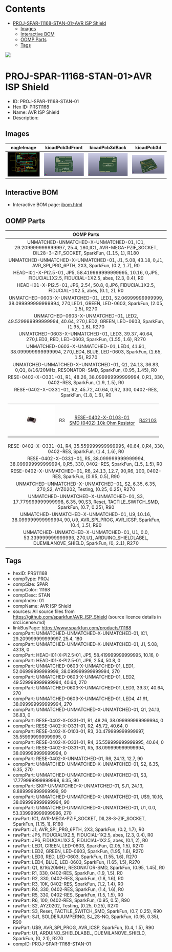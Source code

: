 



Contents
========

* [PROJ-SPAR-11168-STAN-01>AVR ISP Shield](#proj-spar-11168-stan-01avr-isp-shield)
	* [Images](#images)
	* [Interactive BOM](#interactive-bom)
	* [OOMP Parts](#oomp-parts)
	* [Tags](#tags)
  
![][im]
# PROJ-SPAR-11168-STAN-01>AVR ISP Shield

- ID: PROJ-SPAR-11168-STAN-01
- Hex ID: PRS11168
- Name: AVR ISP Shield
- Description: 

## Images
  
  

|eagleImage|kicadPcb3dFront|kicadPcb3dBack|kicadPcb3d|
| :---: | :---: | :---: | :---: |
|[![eagleImage](eagleImage_140.png)](eagleImage_600.png)|[![kicadPcb3dFront](kicadPcb3dFront_140.png)](kicadPcb3dFront_600.png)|[![kicadPcb3dBack](kicadPcb3dBack_140.png)](kicadPcb3dBack_600.png)|[![kicadPcb3d](kicadPcb3d_140.png)](kicadPcb3d_600.png)|

## Interactive BOM

- Interactive BOM page: [ibom.html](kicad/bom/ibom.html)

## OOMP Parts
  

|OOMP Parts|
| :---: |
|UNMATCHED-UNMATCHED-X-UNMATCHED-01, IC1, 29.209999999999997, 25.4, 180,IC1, AVR-MEGA-PZIF_SOCKET, DIL28-3-ZIF_SOCKET, SparkFun, (1.15, 1), R180|
|UNMATCHED-UNMATCHED-X-UNMATCHED-01, J1, 5.08, 43.18, 0,J1, AVR_SPI_PRG_6PTH, 2X3, SparkFun, (0.2, 1.7), R0|
|HEAD-I01-X-PI2.5-01, JP5, 58.419999999999995, 10.16, 0,JP5, FIDUCIAL1X2.5, FIDUCIAL-1X2.5, abes, (2.3, 0.4), R0|
|HEAD-I01-X-PI2.5-01, JP6, 2.54, 50.8, 0,JP6, FIDUCIAL1X2.5, FIDUCIAL-1X2.5, abes, (0.1, 2), R0|
|UNMATCHED-0603-X-UNMATCHED-01, LED1, 52.06999999999999, 38.099999999999994, 270,LED1, GREEN, LED-0603, SparkFun, (2.05, 1.5), R270|
|UNMATCHED-0603-X-UNMATCHED-01, LED2, 49.529999999999994, 40.64, 270,LED2, GREEN, LED-0603, SparkFun, (1.95, 1.6), R270|
|UNMATCHED-0603-X-UNMATCHED-01, LED3, 39.37, 40.64, 270,LED3, RED, LED-0603, SparkFun, (1.55, 1.6), R270|
|UNMATCHED-0603-X-UNMATCHED-01, LED4, 41.91, 38.099999999999994, 270,LED4, BLUE, LED-0603, SparkFun, (1.65, 1.5), R270|
|UNMATCHED-UNMATCHED-X-UNMATCHED-01, Q1, 24.13, 36.83, 0,Q1, 8/16/20MHz, RESONATOR-SMD, SparkFun, (0.95, 1.45), R0|
|RESE-0402-X-O331-01, R1, 48.26, 38.099999999999994, 0,R1, 330, 0402-RES, SparkFun, (1.9, 1.5), R0|
|RESE-0402-X-O331-01, R2, 45.72, 40.64, 0,R2, 330, 0402-RES, SparkFun, (1.8, 1.6), R0|
|<table><tr><td>![RESE-0402-X-O103-01](https://raw.githubusercontent.com/oomlout/oomlout_OOMP_parts/main/RESE-0402-X-O103-01/image_140.jpg)</td><td> R3</td><td>[RESE-0402-X-O103-01<br>SMD (0402) 10k Ohm Resistor](https://github.com/oomlout/oomlout_OOMP_parts/tree/main/RESE-0402-X-O103-01/)</td><td>[R42103](https://github.com/oomlout/oomlout_OOMP_parts/tree/main/RESE-0402-X-O103-01/)</td></tr></table>|
|RESE-0402-X-O331-01, R4, 35.559999999999995, 40.64, 0,R4, 330, 0402-RES, SparkFun, (1.4, 1.6), R0|
|RESE-0402-X-O331-01, R5, 38.099999999999994, 38.099999999999994, 0,R5, 330, 0402-RES, SparkFun, (1.5, 1.5), R0|
|RESE-0402-X-UNMATCHED-01, R6, 24.13, 12.7, 90,R6, 100, 0402-RES, SparkFun, (0.95, 0.5), R90|
|UNMATCHED-UNMATCHED-X-UNMATCHED-01, S2, 6.35, 6.35, 270,S2, AYZ0202, Testing, (0.25, 0.25), R270|
|UNMATCHED-UNMATCHED-X-UNMATCHED-01, S3, 17.779999999999998, 6.35, 90,S3, Reset, TACTILE_SWITCH_SMD, SparkFun, (0.7, 0.25), R90|
|UNMATCHED-UNMATCHED-X-UNMATCHED-01, U$9, 10.16, 38.099999999999994, 90,U$9, AVR_SPI_PROG, AVR_ICSP, SparkFun, (0.4, 1.5), R90|
|UNMATCHED-UNMATCHED-X-UNMATCHED-01, U1, 0.0, 53.339999999999996, 270,U1, ARDUINO_SHIELDLABEL, DUEMILANOVE_SHIELD, SparkFun, (0, 2.1), R270|

## Tags

- hexID: PRS11168
- oompType: PROJ
- oompSize: SPAR
- oompColor: 11168
- oompDesc: STAN
- oompIndex: 01
- oompName: AVR ISP Shield
- sources: All source files from https://github.com/sparkfun/AVR_ISP_Shield (source licence details in srcLicense.md)
- linkBuyPage: https://www.sparkfun.com/products/11168
- oompPart: UNMATCHED-UNMATCHED-X-UNMATCHED-01, IC1, 29.209999999999997, 25.4, 180
- oompPart: UNMATCHED-UNMATCHED-X-UNMATCHED-01, J1, 5.08, 43.18, 0
- oompPart: HEAD-I01-X-PI2.5-01, JP5, 58.419999999999995, 10.16, 0
- oompPart: HEAD-I01-X-PI2.5-01, JP6, 2.54, 50.8, 0
- oompPart: UNMATCHED-0603-X-UNMATCHED-01, LED1, 52.06999999999999, 38.099999999999994, 270
- oompPart: UNMATCHED-0603-X-UNMATCHED-01, LED2, 49.529999999999994, 40.64, 270
- oompPart: UNMATCHED-0603-X-UNMATCHED-01, LED3, 39.37, 40.64, 270
- oompPart: UNMATCHED-0603-X-UNMATCHED-01, LED4, 41.91, 38.099999999999994, 270
- oompPart: UNMATCHED-UNMATCHED-X-UNMATCHED-01, Q1, 24.13, 36.83, 0
- oompPart: RESE-0402-X-O331-01, R1, 48.26, 38.099999999999994, 0
- oompPart: RESE-0402-X-O331-01, R2, 45.72, 40.64, 0
- oompPart: RESE-0402-X-O103-01, R3, 30.479999999999997, 35.559999999999995, 0
- oompPart: RESE-0402-X-O331-01, R4, 35.559999999999995, 40.64, 0
- oompPart: RESE-0402-X-O331-01, R5, 38.099999999999994, 38.099999999999994, 0
- oompPart: RESE-0402-X-UNMATCHED-01, R6, 24.13, 12.7, 90
- oompPart: UNMATCHED-UNMATCHED-X-UNMATCHED-01, S2, 6.35, 6.35, 270
- oompPart: UNMATCHED-UNMATCHED-X-UNMATCHED-01, S3, 17.779999999999998, 6.35, 90
- oompPart: SKIP-UNMATCHED-X-UNMATCHED-01, SJ1, 24.13, 8.889999999999999, 90
- oompPart: UNMATCHED-UNMATCHED-X-UNMATCHED-01, U$9, 10.16, 38.099999999999994, 90
- oompPart: UNMATCHED-UNMATCHED-X-UNMATCHED-01, U1, 0.0, 53.339999999999996, 270
- rawPart: IC1, AVR-MEGA-PZIF_SOCKET, DIL28-3-ZIF_SOCKET, SparkFun, (1.15, 1), R180
- rawPart: J1, AVR_SPI_PRG_6PTH, 2X3, SparkFun, (0.2, 1.7), R0
- rawPart: JP5, FIDUCIAL1X2.5, FIDUCIAL-1X2.5, abes, (2.3, 0.4), R0
- rawPart: JP6, FIDUCIAL1X2.5, FIDUCIAL-1X2.5, abes, (0.1, 2), R0
- rawPart: LED1, GREEN, LED-0603, SparkFun, (2.05, 1.5), R270
- rawPart: LED2, GREEN, LED-0603, SparkFun, (1.95, 1.6), R270
- rawPart: LED3, RED, LED-0603, SparkFun, (1.55, 1.6), R270
- rawPart: LED4, BLUE, LED-0603, SparkFun, (1.65, 1.5), R270
- rawPart: Q1, 8/16/20MHz, RESONATOR-SMD, SparkFun, (0.95, 1.45), R0
- rawPart: R1, 330, 0402-RES, SparkFun, (1.9, 1.5), R0
- rawPart: R2, 330, 0402-RES, SparkFun, (1.8, 1.6), R0
- rawPart: R3, 10K, 0402-RES, SparkFun, (1.2, 1.4), R0
- rawPart: R4, 330, 0402-RES, SparkFun, (1.4, 1.6), R0
- rawPart: R5, 330, 0402-RES, SparkFun, (1.5, 1.5), R0
- rawPart: R6, 100, 0402-RES, SparkFun, (0.95, 0.5), R90
- rawPart: S2, AYZ0202, Testing, (0.25, 0.25), R270
- rawPart: S3, Reset, TACTILE_SWITCH_SMD, SparkFun, (0.7, 0.25), R90
- rawPart: SJ1, SOLDERJUMPERNO, SJ_2S-NO, SparkFun, (0.95, 0.35), R90
- rawPart: U$9, AVR_SPI_PROG, AVR_ICSP, SparkFun, (0.4, 1.5), R90
- rawPart: U1, ARDUINO_SHIELDLABEL, DUEMILANOVE_SHIELD, SparkFun, (0, 2.1), R270
- oompID: PROJ-SPAR-11168-STAN-01



[im]: kicadPcb3d_450.png

